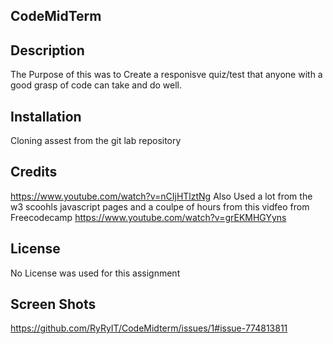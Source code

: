 ## CodeMidTerm

## Description
The Purpose of this was to Create a responisve quiz/test that anyone with a good grasp of code can take and do well.

## Installation
Cloning assest from the git lab repository

## Credits
https://www.youtube.com/watch?v=nCIjHTlztNg Also Used a lot from the w3 scoohls javascript pages and a coulpe of hours from this vidfeo from Freecodecamp https://www.youtube.com/watch?v=grEKMHGYyns

## License
No License was used for this assignment

## Screen Shots
https://github.com/RyRyIT/CodeMidterm/issues/1#issue-774813811
